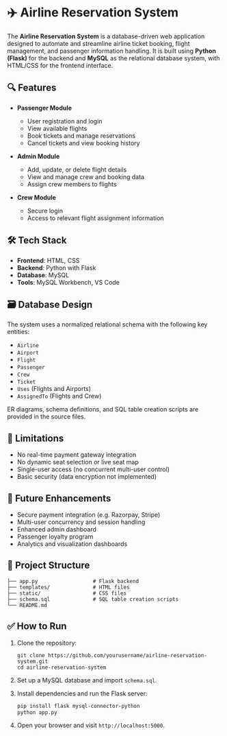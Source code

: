 
# ✈️ Airline Reservation System

The **Airline Reservation System** is a database-driven web application designed to automate and streamline airline ticket booking, flight management, and passenger information handling. It is built using **Python (Flask)** for the backend and **MySQL** as the relational database system, with HTML/CSS for the frontend interface.

## 🔍 Features

- **Passenger Module**
  - User registration and login
  - View available flights
  - Book tickets and manage reservations
  - Cancel tickets and view booking history

- **Admin Module**
  - Add, update, or delete flight details
  - View and manage crew and booking data
  - Assign crew members to flights

- **Crew Module**
  - Secure login
  - Access to relevant flight assignment information

## 🛠️ Tech Stack

- **Frontend**: HTML, CSS
- **Backend**: Python with Flask
- **Database**: MySQL
- **Tools**: MySQL Workbench, VS Code

## 🗃️ Database Design

The system uses a normalized relational schema with the following key entities:
- `Airline`
- `Airport`
- `Flight`
- `Passenger`
- `Crew`
- `Ticket`
- `Uses` (Flights and Airports)
- `AssignedTo` (Flights and Crew)

ER diagrams, schema definitions, and SQL table creation scripts are provided in the source files.

## 🚫 Limitations

- No real-time payment gateway integration
- No dynamic seat selection or live seat map
- Single-user access (no concurrent multi-user control)
- Basic security (data encryption not implemented)

## 🚀 Future Enhancements

- Secure payment integration (e.g. Razorpay, Stripe)
- Multi-user concurrency and session handling
- Enhanced admin dashboard
- Passenger loyalty program
- Analytics and visualization dashboards

## 📁 Project Structure

```
├── app.py                  # Flask backend
├── templates/              # HTML files
├── static/                 # CSS files
├── schema.sql              # SQL table creation scripts
└── README.md
```

## ✅ How to Run

1. Clone the repository:
   ```
   git clone https://github.com/yourusername/airline-reservation-system.git
   cd airline-reservation-system
   ```

2. Set up a MySQL database and import `schema.sql`.

3. Install dependencies and run the Flask server:
   ```bash
   pip install flask mysql-connector-python
   python app.py
   ```

4. Open your browser and visit `http://localhost:5000`.

